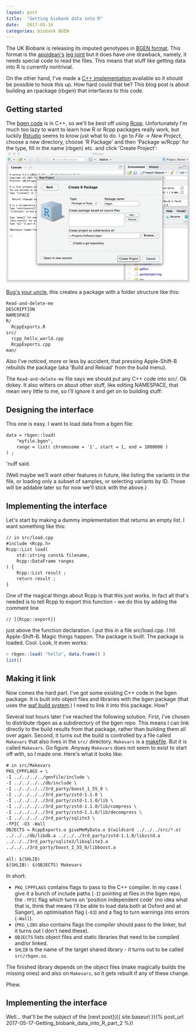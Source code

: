 ```yaml
---
layout: post
title:  "Getting biobank data into R"
date:   2017-05-16
categories: biobank BGEN
---
```

The UK Biobank is releasing its imputed genotypes in [BGEN format](http://www.well.ox.ac.uk/~gav/bgen_format). This format is the [apoidean's](http://www.onezoom.org/life.html/@Apoidea=419526?vis=spiral#x649,y386,w1.1187) [leg joint](https://youtu.be/uBUq1hmbtPE) but it does have one drawback, namely, it needs special code to read the files.  This means that stuff like getting data into R is currently nontrivial.

On the other hand, I've made a [C++ implementation](http://www.bitbucket.org/gavinband/bgen) available so it should be possible to hook this up.  How hard could that be?  This blog post is about building an rpackage (rbgen) that interfaces to this code.

## Getting started ##

The [bgen code](http://www.bitbucket.org/gavinband/bgen/src) is in C++, so we'll be best off using [Rcpp](http://www.rcpp.org).  Unfortunately I'm much too lazy to want to learn how R or Rcpp packages really work, but luckily [Rstudio](http://www.rstudio.com) seems to know just what to do.  I go to *File* -> *New Project*, choose a new directory, choose 'R Package' and then 'Package w/Rcpp' for the type, fill in the name (rbgen) etc. and click 'Create Project':
![Rstudio screenshot](/images/2017-05-16_rstudio_rcpp_package.png)

[Bug's your uncle](https://en.wikipedia.org/wiki/Ug_(book)), this creates a package with a folder structure like this:

```
Read-and-delete-me
DESCRIPTION
NAMESPACE
R/
  RcppExports.R
src/
  rcpp_hello_world.cpp
  RcppExports.cpp
man/
```
Also I've noticed, more or less by accident, that pressing Apple-Shift-B rebuilds the package (aka 'Build and Reload' from the build menu).

The `Read-and-delete-me` file says we should put any C++ code into src/.  Ok dokey.  It also witters on about other stuff, like editing NAMESPACE, that mean very little to me, so I'll ignore it and get on to building stuff:

## Designing the interface ##

This one is easy.  I want to load data from a bgen file:
```
data = rbgen::load(
	"myfile.bgen",
	range = list( chromosome = '1', start = 1, end = 1000000 )
) ;
```
'nuff said.

(Well maybe we'll want other features in future, like listing the variants in the file, or loading only a subset of samples, or selecting variants by ID.  Those will be addable later so for now we'll stick with the above.)

## Implementing the interface ##

Let's start by making a dummy implementation that returns an empty list.  I want something like this:

```
// in src/load.cpp
#include <Rcpp.h>
Rcpp::List load(
	std::string const& filename,
	Rcpp::DataFrame ranges
) {
	Rcpp::List result ;
	return result ;
}
```

One of the magical things about Rcpp is that this just works.  In fact all that's needed is to tell Rcpp to export this function - we do this by adding the comment line
```
// [[Rcpp::export]]
```
just above the function declaration.  I put this in a file src/load.cpp.  I hit Apple-Shift-B.  Magic things happen.  The package is built.  The package is loaded.  Cool.  Look, it even works:
```R
> rbgen::load( "hello", data.frame() )
list()
```

## Making it link ##
Now comes the hard part.  I've got some existing C++ code in the bgen package.  It is built into object files and libraries with the bgen package (that uses the [waf build system]().)  I need to link it into this package.  How?

Several lost hours later I've reached the following solution.  First, I've chosen to distribute rbgen as a subdirectory of the bgen repo.  This means I can link directly to the build results from that package, rather than building them all over again.  Second, it turns out the build is controlled by a file called `Makevars` that also lives in the `src/` directory.  `Makevars` is a [makefile]().  But it is called `Makevars`.  Go figure.  Anyway `Makevars` does not seem to exist to start off with, so I made one.  Here's what it looks like:
```
# in src/Makevars
PKG_CPPFLAGS = \
-I ../../../../genfile/include \
-I ../../../../db/include \
-I ../../../../3rd_party/boost_1_55_0 \
-I ../../../../3rd_party/zstd-1.1.0 \
-I ../../../../3rd_party/zstd-1.1.0/lib \
-I ../../../../3rd_party/zstd-1.1.0/lib/compress \
-I ../../../../3rd_party/zstd-1.1.0/lib/decompress \
-I ../../../../3rd_party/sqlite3 \
-fPIC -O3 -Wall
OBJECTS = RcppExports.o giveMeMyData.o $(wildcard ../../../src/*.o) ../../../db/libdb.a ../../../3rd_party/zstd-1.1.0/libzstd.a  ../../../3rd_party/sqlite3/libsqlite3.a ../../../3rd_party/boost_1_55_0/libboost.a

all: $(SHLIB)
$(SHLIB): $(OBJECTS) Makevars
```
In short:
* `PKG_CPPFLAGS` contains flags to pass to the C++ compiler.  In my case I give it a bunch of include paths (`-I`) pointing at files in the bgen repo, the `-fPIC` flag which turns on 'position independent code' (no idea what that is, think that means I'll be able to load data both at Oxford and at Sanger), an optimisation flag (`-O3`) and a flag to turn warnings into errors (`-Wall`).
* (`PKG_LIBS` also contains flags the compiler should pass to the linker, but it turns out I don't need these).
* `OBJECTS` lists object files and static libraries that need to be compiled and/or linked.
* `SHLIB` is the name of the target shared library - it turns out to be called `src/rbgen.so`.

The finished library depends on the object files (make magically builds the missing ones) and also on `Makevars`, so it gets rebuilt if any of these change.

Phew.

## Implementing the interface ##

Well... that'll be the subject of the [next post]({{ site.baseurl }}{% post_url 2017-05-17-Getting_biobank_data_into_R_part_2 %})


